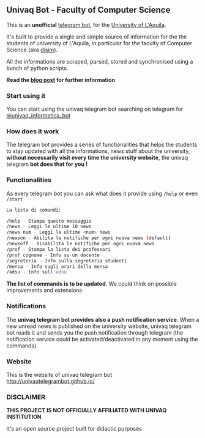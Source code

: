 ## Univaq Bot - Faculty of Computer Science

This is an **unofficial** [telegram bot](https://telegram.org/blog/bot-revolution), for the [University of L'Aquila](http://univaq.it).

It's built to provide a single and simple source of information for the the students of university of L'Aquila, in particular for the faculty of Computer Science (aka [disim](http://www.disim.univaq.it)). 

All the informations are scraped, parsed, stored and synchronised using a bunch of python scripts.

**Read the [blog post](http://blog.giacomocerquone.com/how-we-built-our-university-s-bot/) for further information**

### Start using it

You can start using the univaq telegram bot searching on telegram for [@univaq_informatica_bot](https://telegram.me/univaq_informatica_bot)

### How does it work

The telegram bot provides a series of functionalities that helps the students to stay updated with all the informations, news stuff about the university, **without necessarily visit every time the university website**, the univaq telegram **bot does that for you !** 

### Functionalities

As every telegram bot you can ask what does it provide using `/help` or even `/start`

```sh
La lista di comandi:

/help - Stampa questo messaggio
/news - Leggi le ultime 10 news
/news num - Leggi le ultime <num> news
/newson - Abilita le notifiche per ogni nuova news (default)
/newsoff - Disabilita le notifiche per ogni nuova news
/prof - Stampa la lista dei professori
/prof cognome - Info su un docente
/segreteria - Info sulla segreteria studenti
/mensa - Info sugli orari della mensa
/adsu - Info sull'adsu
```

**The list of commands is to be updated**. We could think on possible improvements and extensions

### Notifications

The **univaq telegram bot provides also a push notification service**. When a new unread news is published on the university website, univaq telegram bot reads it and sends you the push notification through telegram (the notification service could be activated/deactivated in any moment using the commands).

### Website

This is the website of univaq telegram bot http://univaqtelegrambot.github.io/
 
### DISCLAIMER

**THIS PROJECT IS NOT OFFICIALLY AFFILIATED WITH UNIVAQ INSTITUTION**

It's an open source project built for didactic purposes
